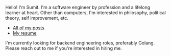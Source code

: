 Hello! I'm Sumit. I'm a software engineer by profession and a lifelong learner at heart. Other than computers, I'm interested in philosophy, political theory, self improvement, etc.

- [All of my posts](/posts)
- [My resume](/files/resume.pdf)

I'm currently looking for backend engineering roles, preferably Golang. Please reach out to me if you're interested in hiring me.
